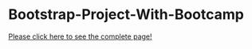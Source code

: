 # Bootstrap-Project-With-Bootcamp 

[Please click here to see the complete page!](https://yasingultekin.github.io/Bootstrap-Project-With-Bootcamp/) 

